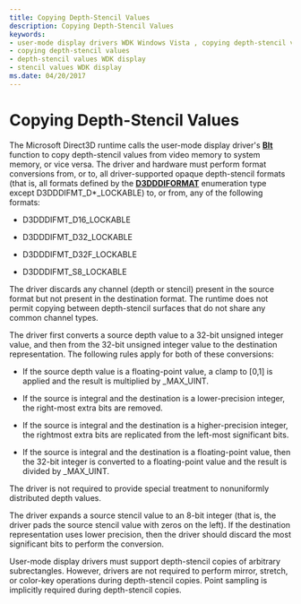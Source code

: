 ```yaml
---
title: Copying Depth-Stencil Values
description: Copying Depth-Stencil Values
keywords:
- user-mode display drivers WDK Windows Vista , copying depth-stencil values
- copying depth-stencil values
- depth-stencil values WDK display
- stencil values WDK display
ms.date: 04/20/2017
---
```


# Copying Depth-Stencil Values


The Microsoft Direct3D runtime calls the user-mode display driver's [**Blt**](/windows-hardware/drivers/ddi/d3dumddi/nc-d3dumddi-pfnd3dddi_blt) function to copy depth-stencil values from video memory to system memory, or vice versa. The driver and hardware must perform format conversions from, or to, all driver-supported opaque depth-stencil formats (that is, all formats defined by the [**D3DDDIFORMAT**](/windows-hardware/drivers/ddi/d3dukmdt/ne-d3dukmdt-_d3dddiformat) enumeration type except D3DDDIFMT\_D\*\_LOCKABLE) to, or from, any of the following formats:

-   D3DDDIFMT\_D16\_LOCKABLE

-   D3DDDIFMT\_D32\_LOCKABLE

-   D3DDDIFMT\_D32F\_LOCKABLE

-   D3DDDIFMT\_S8\_LOCKABLE

The driver discards any channel (depth or stencil) present in the source format but not present in the destination format. The runtime does not permit copying between depth-stencil surfaces that do not share any common channel types.

The driver first converts a source depth value to a 32-bit unsigned integer value, and then from the 32-bit unsigned integer value to the destination representation. The following rules apply for both of these conversions:

-   If the source depth value is a floating-point value, a clamp to \[0,1\] is applied and the result is multiplied by \_MAX\_UINT.

-   If the source is integral and the destination is a lower-precision integer, the right-most extra bits are removed.

-   If the source is integral and the destination is a higher-precision integer, the rightmost extra bits are replicated from the left-most significant bits.

-   If the source is integral and the destination is a floating-point value, then the 32-bit integer is converted to a floating-point value and the result is divided by \_MAX\_UINT.

The driver is not required to provide special treatment to nonuniformly distributed depth values.

The driver expands a source stencil value to an 8-bit integer (that is, the driver pads the source stencil value with zeros on the left). If the destination representation uses lower precision, then the driver should discard the most significant bits to perform the conversion.

User-mode display drivers must support depth-stencil copies of arbitrary subrectangles. However, drivers are not required to perform mirror, stretch, or color-key operations during depth-stencil copies. Point sampling is implicitly required during depth-stencil copies.

 

